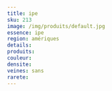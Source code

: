 ```yaml
---
title: ipe 
sku: 213
image: /img/produits/default.jpg
essence: ipe 
region: amériques
details: 
produits:
couleur: 
densite: 
veines: sans
rarete: 
---
```

